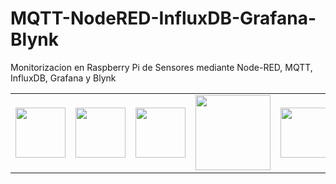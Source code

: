 # MQTT-NodeRED-InfluxDB-Grafana-Blynk
Monitorizacion en Raspberry Pi de Sensores mediante Node-RED, MQTT, InfluxDB, Grafana y Blynk

<table align="center" style="width: 100%;">
  <tbody>
<tr>
      <td align="center"><img src="https://3.bp.blogspot.com/-pU5a5YFRo4A/XEdhxfqnKTI/AAAAAAAAEhY/bDRSqeThLh8cS569hzyq3EVCgkMmEcrlwCPcBGAYYCw/s320/Raspberry_pi.png" width="80" /></td>
      <td align="center"><img src="https://1.bp.blogspot.com/-DwOQ3PuECvk/XJu4Bn1elAI/AAAAAAAAEoI/CPcKXRpAX64gUs1IDjA0sOees0I9Mz7XQCPcBGAYYCw/s320/grafana.jpg" width="80" /></td>
      <td align="center"><img src="https://2.bp.blogspot.com/-jrb3HOtfyPw/Xlq7o2A0hUI/AAAAAAAAE7E/tcGi82pWliEsW0ykyyDh_T01MId2AOkNACPcBGAYYCw/s320/NODE-RED.jpg" width="80" /></td>
      <td align="center"><img src="https://4.bp.blogspot.com/-EvG_9-Iin0w/Xlq7pocF1II/AAAAAAAAE7I/5dbwcAjikpcFMpsZhKWTyoialPzJ2CuawCPcBGAYYCw/s320/influxDB.png" width="120" /></td>
      <td align="center"><img src="https://1.bp.blogspot.com/-nOdzHH-IDLY/Xlq7os4vuHI/AAAAAAAAE7I/AAIE60F38Tce32nHNLn3CgkvCyYAqUJ7wCPcBGAYYCw/s320/Mosquitto.png" width="80" /></td>
      <td align="center"><img src="https://1.bp.blogspot.com/-1ixOLQHsPY8/Xlq7o7rmD8I/AAAAAAAAE7A/iiBl_KJIM7IkSI7xoq6kXFc8KJMm7-KnQCPcBGAYYCw/s320/Blynk.png" width="80" /></td>
      <td align="center"><img src="https://4.bp.blogspot.com/-G76pPTSj9h4/Xlq8Ge-0u9I/AAAAAAAAE7Q/Omu7cjVzfjUIh2ljyC1N5TeM1Lzvv6_CgCPcBGAYYCw/s320/Webmin.png" width="80" /></td>
    </tr>
</tbody>
</table>